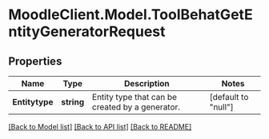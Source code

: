 # MoodleClient.Model.ToolBehatGetEntityGeneratorRequest

## Properties

Name | Type | Description | Notes
------------ | ------------- | ------------- | -------------
**Entitytype** | **string** | Entity type that can be created by a generator. | [default to "null"]

[[Back to Model list]](../README.md#documentation-for-models) [[Back to API list]](../README.md#documentation-for-api-endpoints) [[Back to README]](../README.md)

